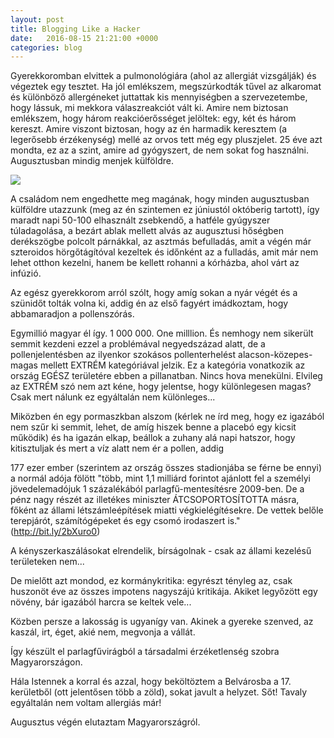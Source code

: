 ```yaml
---
layout: post
title: Blogging Like a Hacker
date:   2016-08-15 21:21:00 +0000
categories: blog
---
```

Gyerekkoromban elvittek a pulmonológiára (ahol az allergiát vizsgálják) és végeztek egy tesztet. Ha jól emlékszem, megszúrkodták tűvel az alkaromat és különböző allergéneket juttattak kis mennyiségben a szervezetembe, hogy lássuk, mi mekkora válaszreakciót vált ki. Amire nem biztosan emlékszem, hogy három reakcióerősséget jelöltek: egy, két és három kereszt. Amire viszont biztosan, hogy az én harmadik keresztem (a legerősebb érzékenység) mellé az orvos tett még egy pluszjelet. 25 éve azt mondta, ez az a szint, amire ad gyógyszert, de nem sokat fog használni. Augusztusban mindig menjek külföldre.

![](https://fbcdn-photos-b-a.akamaihd.net/hphotos-ak-xtl1/v/t1.0-0/s480x480/14184426_907345122702920_2001890180647030696_n.jpg?oh=1000403e4cb1274bba128b3cdb7a53e4&oe=585422D3&__gda__=1484908649_132053beaf78df08c908bea9d9812257)

A családom nem engedhette meg magának, hogy minden augusztusban külföldre utazzunk (meg az én szintemen ez júniustól októberig tartott), így maradt napi 50-100 elhasznált zsebkendő, a hatféle gyúgyszer túladagolása, a bezárt ablak mellett alvás az augusztusi hőségben derékszögbe polcolt párnákkal, az asztmás befulladás, amit a végén már szteroidos hörgőtágítóval kezeltek és időnként az a fulladás, amit már nem lehet otthon kezelni, hanem be kellett rohanni a kórházba, ahol várt az infúzió.

Az egész gyerekkorom arról szólt, hogy amíg sokan a nyár végét és a szünidőt tolták volna ki, addig én az első fagyért imádkoztam, hogy abbamaradjon a pollenszórás.

Egymillió magyar él így. 1 000 000. One milllion. És nemhogy nem sikerült semmit kezdeni ezzel a problémával negyedszázad alatt, de a pollenjelentésben az ilyenkor szokásos pollenterhelést alacson-közepes-magas mellett EXTRÉM kategóriával jelzik. Ez a kategória vonatkozik az ország EGÉSZ területére ebben a pillanatban. Nincs hova menekülni. Elvileg az EXTRÉM szó nem azt kéne, hogy jelentse, hogy különlegesen magas? Csak mert nálunk ez egyáltalán nem különleges...

Miközben én egy pormaszkban alszom (kérlek ne írd meg, hogy ez igazából nem szűr ki semmit, lehet, de amíg hiszek benne a placebó egy kicsit működik) és ha igazán elkap, beállok a zuhany alá napi hatszor, hogy kitisztuljak és mert a víz alatt nem ér a pollen, addig

177 ezer ember (szerintem az ország összes stadionjába se férne be ennyi) a normál adója fölött "több, mint 1,1 milliárd forintot ajánlott fel a személyi jövedelemadójuk 1 százalékából parlagfű-mentesítésre 2009-ben. De a pénz nagy részét az illetékes miniszter ÁTCSOPORTOSÍTOTTA másra, főként az állami létszámleépítések miatti végkielégítésekre. De vettek belőle terepjárót, számítógépeket és egy csomó irodaszert is." (http://bit.ly/2bXuro0)

A kényszerkaszálásokat elrendelik, bírságolnak - csak az állami kezelésű területeken nem...

De mielőtt azt mondod, ez kormánykritika: egyrészt tényleg az, csak huszonöt éve az összes impotens nagyszájú kritikája. Akiket legyőzött egy növény, bár igazából harcra se keltek vele...

Közben persze a lakosság is ugyanígy van. Akinek a gyereke szenved, az kaszál, irt, éget, akié nem, megvonja a vállát.

Így készült el parlagfűvirágból a társadalmi érzéketlenség szobra Magyarországon.

Hála Istennek a korral és azzal, hogy beköltöztem a Belvárosba a 17. kerületből (ott jelentősen több a zöld), sokat javult a helyzet. Sőt! Tavaly egyáltalán nem voltam allergiás már!

Augusztus végén elutaztam Magyarországról.
